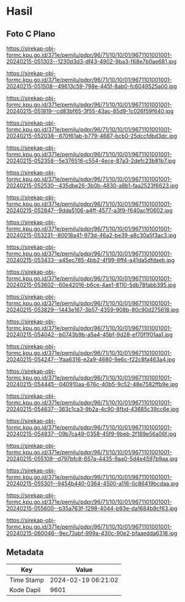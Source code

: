 # Hasil

## Foto C Plano

https://sirekap-obj-formc.kpu.go.id/371e/pemilu/pdpr/96/71/10/10/01/9671101001001-20240215-051303--1230d3d3-df43-4902-9ba3-f68e7b0ae681.jpg

https://sirekap-obj-formc.kpu.go.id/371e/pemilu/pdpr/96/71/10/10/01/9671101001001-20240215-051508--49613c59-798e-445f-8ab0-fc6049525a00.jpg

https://sirekap-obj-formc.kpu.go.id/371e/pemilu/pdpr/96/71/10/10/01/9671101001001-20240215-051819--cd83bf65-3f55-43ac-85d9-1c026f59f640.jpg

https://sirekap-obj-formc.kpu.go.id/371e/pemilu/pdpr/96/71/10/10/01/9671101001001-20240215-052038--870f61ab-b779-4687-bcb0-25dccfdbd3dc.jpg

https://sirekap-obj-formc.kpu.go.id/371e/pemilu/pdpr/96/71/10/10/01/9671101001001-20240215-052358--5e376516-c554-4ece-87a3-2defc23b81b7.jpg

https://sirekap-obj-formc.kpu.go.id/371e/pemilu/pdpr/96/71/10/10/01/9671101001001-20240215-052530--435dbe26-3b0b-4830-a8b1-faa2523f6623.jpg

https://sirekap-obj-formc.kpu.go.id/371e/pemilu/pdpr/96/71/10/10/01/9671101001001-20240215-052847--9dda5106-a4ff-4577-a3f9-f640ac1f0602.jpg

https://sirekap-obj-formc.kpu.go.id/371e/pemilu/pdpr/96/71/10/10/01/9671101001001-20240215-053231--80018a41-973d-46a2-be39-a8c30a5f3ac3.jpg

https://sirekap-obj-formc.kpu.go.id/371e/pemilu/pdpr/96/71/10/10/01/9671101001001-20240215-053433--a45ec785-4bb2-4f99-8ff4-a41da5dfdaeb.jpg

https://sirekap-obj-formc.kpu.go.id/371e/pemilu/pdpr/96/71/10/10/01/9671101001001-20240215-053602--60e42016-b6ce-4ae1-8110-5db78fabb395.jpg

https://sirekap-obj-formc.kpu.go.id/371e/pemilu/pdpr/96/71/10/10/01/9671101001001-20240215-053829--1443e167-3b57-4359-908b-80c90d275618.jpg

https://sirekap-obj-formc.kpu.go.id/371e/pemilu/pdpr/96/71/10/10/01/9671101001001-20240215-054042--b0743b9b-a5a4-45bf-9d28-ef70f1f01aa1.jpg

https://sirekap-obj-formc.kpu.go.id/371e/pemilu/pdpr/96/71/10/10/01/9671101001001-20240215-054247--1faa6316-e2a9-4680-9e6c-f22c8fa463a4.jpg

https://sirekap-obj-formc.kpu.go.id/371e/pemilu/pdpr/96/71/10/10/01/9671101001001-20240215-054445--040910aa-676c-40b5-9c52-48e7582ffb9e.jpg

https://sirekap-obj-formc.kpu.go.id/371e/pemilu/pdpr/96/71/10/10/01/9671101001001-20240215-054637--363c1ca3-9b2a-4c90-8fbd-43685c39cc6e.jpg

https://sirekap-obj-formc.kpu.go.id/371e/pemilu/pdpr/96/71/10/10/01/9671101001001-20240215-054837--09b7ca49-0358-45f9-9beb-2f169e56a06f.jpg

https://sirekap-obj-formc.kpu.go.id/371e/pemilu/pdpr/96/71/10/10/01/9671101001001-20240215-055109--d797bfc8-657a-4435-9aa0-5d4e4597b9aa.jpg

https://sirekap-obj-formc.kpu.go.id/371e/pemilu/pdpr/96/71/10/10/01/9671101001001-20240215-055301--9454b440-0364-4500-a116-0c86419bcdaa.jpg

https://sirekap-obj-formc.kpu.go.id/371e/pemilu/pdpr/96/71/10/10/01/9671101001001-20240215-055600--b35a763f-1298-4044-b93e-da1684b9cf63.jpg

https://sirekap-obj-formc.kpu.go.id/371e/pemilu/pdpr/96/71/10/10/01/9671101001001-20240215-060046--9ec73abf-999a-430c-90e2-bfaaedda6316.jpg


## Metadata

| Key        | Value               |
| ---------- | ------------------- |
| Time Stamp | 2024-02-19 06:21:02 |
| Kode Dapil | 9601                |



